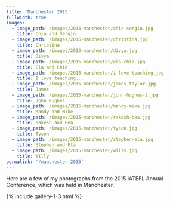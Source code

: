 ```yaml
---
title: 'Manchester 2015'
fullwidth: true
images:
  - image_path: /images/2015-manchester/chia-sergio.jpg
    title: Chia and Sergio
  - image_path: /images/2015-manchester/christina.jpg
    title: Christina
  - image_path: /images/2015-manchester/divya.jpg
    title: Divya
  - image_path: /images/2015-manchester/ela-chia.jpg
    title: Ela and Chia
  - image_path: /images/2015-manchester/i-love-teaching.jpg
    title: I love teaching...
  - image_path: /images/2015-manchester/james-taylor.jpg
    title: James
  - image_path: /images/2015-manchester/john-hughes-2.jpg
    title: John Hughes
  - image_path: /images/2015-manchester/mandy-mike.jpg
    title: Mandy and Mike
  - image_path: /images/2015-manchester/rakesh-bea.jpg
    title: Rakesh and Bea
  - image_path: /images/2015-manchester/tyson.jpg
    title: Tyson
  - image_path: /images/2015-manchester/stephen-ela.jpg
    title: Stephen and Ela
  - image_path: /images/2015-manchester/willy.jpg
    title: Willy
permalink: '/manchester-2015'
---
```

Here are a few of my photographs from the 2015 IATEFL Annual Conference, which was held in Manchester.
<!--more-->

{% include gallery-1-3.html %}
